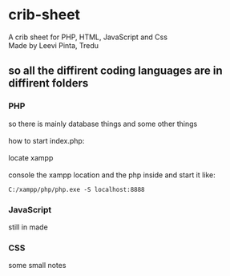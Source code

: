 # crib-sheet
A crib sheet for PHP, HTML, JavaScript and Css
<br>
Made by Leevi Pinta, Tredu

## so all the diffirent coding languages are in diffirent folders

### PHP

so there is mainly database things and some other things
<br>
<br>
how to start index.php:
<br>
<br>
locate xampp
<br>
<br>
console the xampp location and the php inside and start it like:
<br>
```
C:/xampp/php/php.exe -S localhost:8888
```
### JavaScript

still in made

### CSS

some small notes
